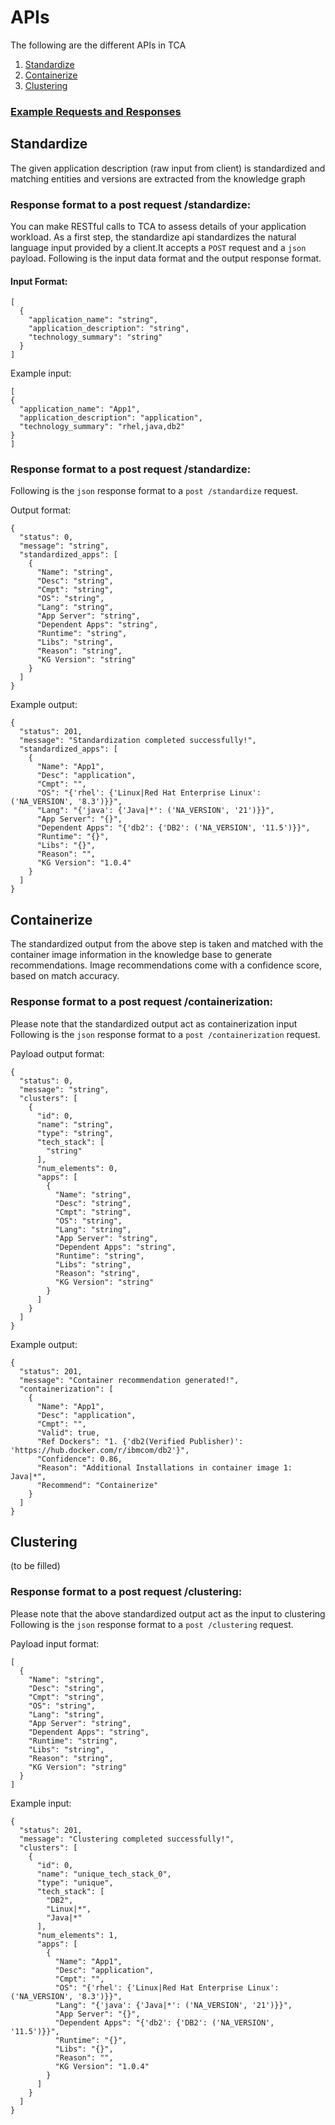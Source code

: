 # APIs
The following are the different APIs in TCA
1. [Standardize](#Standardize)
2. [Containerize](#Containerize)
3. [Clustering](#Clustering)

### [Example Requests and Responses](https://divsan93.github.io/)

## Standardize
The given application description (raw input from client) is standardized and matching entities and versions are extracted from the knowledge graph

### Response format to a post request /standardize:
You can make RESTful calls to TCA to assess details of your application workload. As a first step, the standardize api standardizes the natural language input provided by a client.It accepts a `POST` request and a `json` payload. Following is the input data format and the output response format.


#### Input Format:

```
[
  {
    "application_name": "string",
    "application_description": "string",
    "technology_summary": "string"
  }
]
```

Example input:
```
[
{
  "application_name": "App1",
  "application_description": "application",
  "technology_summary": "rhel,java,db2"
}
]
```

### Response format to a post request /standardize:
Following is the `json` response format to a `post /standardize` request.

Output format:
```
{
  "status": 0,
  "message": "string",
  "standardized_apps": [
    {
      "Name": "string",
      "Desc": "string",
      "Cmpt": "string",
      "OS": "string",
      "Lang": "string",
      "App Server": "string",
      "Dependent Apps": "string",
      "Runtime": "string",
      "Libs": "string",
      "Reason": "string",
      "KG Version": "string"
    }
  ]
}
```

Example output:
```
{
  "status": 201,
  "message": "Standardization completed successfully!",
  "standardized_apps": [
    {
      "Name": "App1",
      "Desc": "application",
      "Cmpt": "",
      "OS": "{'rhel': {'Linux|Red Hat Enterprise Linux': ('NA_VERSION', '8.3')}}",
      "Lang": "{'java': {'Java|*': ('NA_VERSION', '21')}}",
      "App Server": "{}",
      "Dependent Apps": "{'db2': {'DB2': ('NA_VERSION', '11.5')}}",
      "Runtime": "{}",
      "Libs": "{}",
      "Reason": "",
      "KG Version": "1.0.4"
    }
  ]
}
```

## Containerize
The standardized output from the above step is taken and matched with the container image information in the knowledge base to generate  recommendations. Image recommendations come with a confidence score, based on match accuracy.

### Response format to a post request /containerization:
Please note that the standardized output act as containerization input
Following is the `json` response format to a `post /containerization` request.

Payload output format:
```
{
  "status": 0,
  "message": "string",
  "clusters": [
    {
      "id": 0,
      "name": "string",
      "type": "string",
      "tech_stack": [
        "string"
      ],
      "num_elements": 0,
      "apps": [
        {
          "Name": "string",
          "Desc": "string",
          "Cmpt": "string",
          "OS": "string",
          "Lang": "string",
          "App Server": "string",
          "Dependent Apps": "string",
          "Runtime": "string",
          "Libs": "string",
          "Reason": "string",
          "KG Version": "string"
        }
      ]
    }
  ]
}
```

Example output:
```
{
  "status": 201,
  "message": "Container recommendation generated!",
  "containerization": [
    {
      "Name": "App1",
      "Desc": "application",
      "Cmpt": "",
      "Valid": true,
      "Ref Dockers": "1. {'db2(Verified Publisher)': 'https://hub.docker.com/r/ibmcom/db2'}",
      "Confidence": 0.86,
      "Reason": "Additional Installations in container image 1: Java|*",
      "Recommend": "Containerize"
    }
  ]
}
```

## Clustering
(to be filled)

### Response format to a post request /clustering:
Please note that the above standardized output act as the input to clustering
Following is the `json` response format to a `post /clustering` request.

Payload input format:
```
[
  {
    "Name": "string",
    "Desc": "string",
    "Cmpt": "string",
    "OS": "string",
    "Lang": "string",
    "App Server": "string",
    "Dependent Apps": "string",
    "Runtime": "string",
    "Libs": "string",
    "Reason": "string",
    "KG Version": "string"
  }
]
```
Example input:
```
{
  "status": 201,
  "message": "Clustering completed successfully!",
  "clusters": [
    {
      "id": 0,
      "name": "unique_tech_stack_0",
      "type": "unique",
      "tech_stack": [
        "DB2",
        "Linux|*",
        "Java|*"
      ],
      "num_elements": 1,
      "apps": [
        {
          "Name": "App1",
          "Desc": "application",
          "Cmpt": "",
          "OS": "{'rhel': {'Linux|Red Hat Enterprise Linux': ('NA_VERSION', '8.3')}}",
          "Lang": "{'java': {'Java|*': ('NA_VERSION', '21')}}",
          "App Server": "{}",
          "Dependent Apps": "{'db2': {'DB2': ('NA_VERSION', '11.5')}}",
          "Runtime": "{}",
          "Libs": "{}",
          "Reason": "",
          "KG Version": "1.0.4"
        }
      ]
    }
  ]
}
```